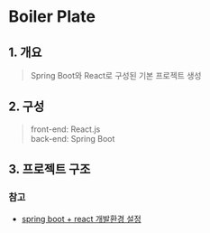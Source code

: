 # Boiler Plate  

## 1. 개요
> Spring Boot와 React로 구성된 기본 프로젝트 생성  

## 2. 구성
>   front-end: React.js <br/>
>   back-end: Spring Boot  

## 3. 프로젝트 구조  


### 참고 
 - [spring boot + react 개발환경 설정](https://velog.io/@cho876/SpringBoot-%ED%94%84%EB%A1%9C%EC%A0%9D%ED%8A%B8-%EC%95%88%EC%97%90-React-%ED%94%84%EB%A1%9C%EC%A0%9D%ED%8A%B8-%EB%84%A3%EA%B8%B0)
